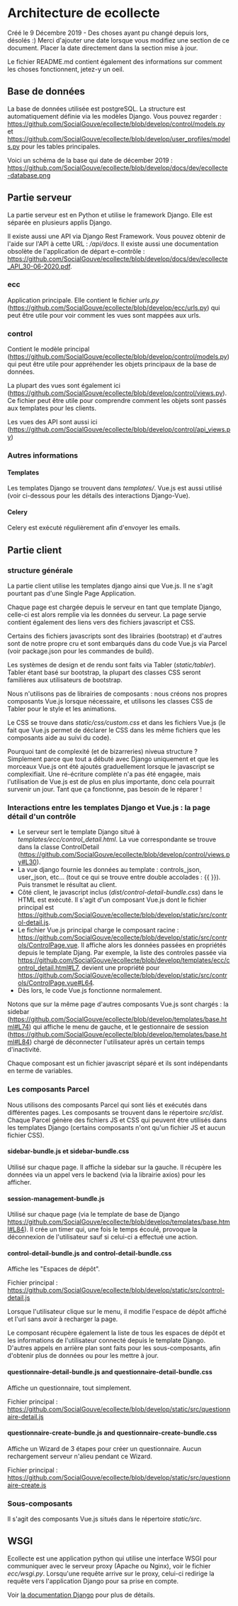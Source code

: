 # Architecture de ecollecte

Créé le 9 Décembre 2019 - Des choses ayant pu changé depuis lors, désolés :)
Merci d'ajouter une date lorsque vous modifiez une section de ce document. Placer la
date directement dans la section mise à jour.

Le fichier README.md contient également des informations sur comment les choses
fonctionnent, jetez-y un oeil.

## Base de données

La base de données utilisée est postgreSQL. La structure est automatiquement définie via
les modèles Django. Vous pouvez regarder :
https://github.com/SocialGouve/ecollecte/blob/develop/control/models.py et
https://github.com/SocialGouve/ecollecte/blob/develop/user_profiles/models.py pour les
tables principales.

Voici un schéma de la base qui date de décember 2019 :
https://github.com/SocialGouve/ecollecte/blob/develop/docs/dev/ecollecte-database.png

## Partie serveur

La partie serveur est en Python et utilise le framework Django. Elle est séparée en
plusieurs applis Django.

Il existe aussi une API via Django Rest Framework. Vous pouvez obtenir de l'aide sur
l'API à cette URL : */api/docs*. Il existe aussi une documentation obsolète de
l'application de départ e-contrôle :
https://github.com/SocialGouve/ecollecte/blob/develop/docs/dev/ecollecte_API_30-06-2020.pdf.

### ecc

Application principale. Elle contient le fichier *urls.py*
(https://github.com/SocialGouve/ecollecte/blob/develop/ecc/urls.py) qui peut être utile
pour voir comment les vues sont mappées aux urls.

### control

Contient le modèle principal
(https://github.com/SocialGouve/ecollecte/blob/develop/control/models.py) qui peut être
utile pour appréhender les objets principaux de la base de données.

La plupart des vues sont également ici
(https://github.com/SocialGouve/ecollecte/blob/develop/control/views.py). Ce fichier
peut être utile pour comprendre comment les objets sont passés aux templates pour les
clients.

Les vues des API sont aussi ici
(https://github.com/SocialGouve/ecollecte/blob/develop/control/api_views.py)


### Autres informations

#### Templates

Les templates Django se trouvent dans *templates/*. Vue.js est aussi utilisé (voir
ci-dessous pour les détails des interactions Django-Vue).

#### Celery

Celery est exécuté régulièrement afin d'envoyer les emails.


## Partie client

### structure générale

La partie client utilise les templates django ainsi que Vue.js. Il ne s'agit pourtant
pas d'une Single Page Application.

Chaque page est chargée depuis le serveur en tant que template Django, celle-ci est
alors remplie via les données du serveur. La page servie contient également des liens
vers des fichiers javascript et CSS.

Certains des fichiers javascripts sont des librairies (bootstrap) et d'autres sont de
notre propre cru et sont embarqués dans du code Vue.js via Parcel (voir package.json
pour les commandes de build).

Les systèmes de design et de rendu sont faits via Tabler (*static/tabler*). Tabler étant
basé sur bootstrap, la plupart des classes CSS seront familières aux utilisateurs de
bootstrap.

Nous n'utilisons pas de librairies de composants : nous créons nos propres composants
Vue.js lorsque nécessaire, et utilisons les classes CSS de Tabler pour le style et les
animations.

Le CSS se trouve dans *static/css/custom.css* et dans les fichiers Vue.js (le fait que
Vue.js permet de déclarer le CSS dans les même fichiers que les composants aide au suivi
du code).

Pourquoi tant de complexité (et de bizarreries) niveua structure ? Simplement parce que
tout a débuté avec Django uniquement et que les morceaux Vue.js ont été ajoutés
graduellement lorsque le javascript se complexifiait. Une ré-écriture complète n'a pas
été engagée, mais l'utilisation de Vue.js est de plus en plus importante, donc cela
pourrait survenir un jour. Tant que ça fonctionne, pas besoin de le réparer !


### Interactions entre les templates Django et Vue.js : la page détail d'un contrôle

- Le serveur sert le template Django situé à *templates/ecc/control_detail.html*. La vue
    correspondante se trouve dans la classe ControlDetail
    (https://github.com/SocialGouve/ecollecte/blob/develop/control/views.py#L30).
- La vue django fournie les données au template : controls_json, user_json, etc...
    (tout ce qui se trouve entre double accolades : {{ }}). Puis transmet le résultat
    au client.
- Côté client, le javascript inclus (*dist/control-detail-bundle.css*) dans le HTML est
    exécuté. Il s'agit d'un composant Vue.js dont le fichier principal est
    https://github.com/SocialGouve/ecollecte/blob/develop/static/src/control-detail.js.
- Le fichier Vue.js principal charge le composant racine :
    https://github.com/SocialGouve/ecollecte/blob/develop/static/src/controls/ControlPage.vue.
    Il affiche alors les données passées en propriétés depuis le template Djang. Par
    exemple, la liste des controles passée via
    https://github.com/SocialGouve/ecollecte/blob/develop/templates/ecc/control_detail.html#L7,
    devient une propriété pour
    https://github.com/SocialGouve/ecollecte/blob/develop/static/src/controls/ControlPage.vue#L64.
- Dès lors, le code Vue.js fonctionne normalement.

Notons que sur la même page d'autres composants Vue.js sont chargés : la sidebar
(https://github.com/SocialGouve/ecollecte/blob/develop/templates/base.html#L74) qui
affiche le menu de gauche, et le gestionnaire de session
(https://github.com/SocialGouve/ecollecte/blob/develop/templates/base.html#L84) chargé
de déconnecter l'utilisateur après un certain temps d'inactivité.

Chaque composant est un fichier javascript séparé et ils sont indépendants en terme de
variables.


### Les composants Parcel

Nous utilisons des composants Parcel qui sont liés et exécutés dans différentes pages.
Les composants se trouvent dans le répertoire *src/dist*. Chaque Parcel génère des
fichiers JS et CSS qui peuvent être utilisés dans les templates Django (certains
composants n'ont qu'un fichier JS et aucun fichier CSS).

#### sidebar-bundle.js et sidebar-bundle.css

Utilisé sur chaque page. Il affiche la sidebar sur la gauche. Il récupère les données
via un appel vers le backend (via la librairie axios) pour les afficher.

#### session-management-bundle.js

Utilisé sur chaque page (via le template de base de Django
https://github.com/SocialGouve/ecollecte/blob/develop/templates/base.html#L84). Il crée un
timer qui, une fois le temps écoulé, provoque la déconnexion de l'utilisateur sauf si
celui-ci a effectué une action.

#### control-detail-bundle.js and control-detail-bundle.css

Affiche les "Espaces de dépôt".

Fichier principal :
https://github.com/SocialGouve/ecollecte/blob/develop/static/src/control-detail.js

Lorsque l'utilisateur clique sur le menu, il modifie l'espace de dépôt affiché et l'url
sans avoir à recharger la page.

Le composant récupère également la liste de tous les espaces de dépôt et les
informations de l'utilisateur connecté depuis le template Django. D'autres appels en
arrière plan sont faits pour les sous-composants, afin d'obtenir plus de données ou pour
les mettre à jour.

#### questionnaire-detail-bundle.js and questionnaire-detail-bundle.css

Affiche un questionnaire, tout simplement.

Fichier principal :
https://github.com/SocialGouve/ecollecte/blob/develop/static/src/questionnaire-detail.js

#### questionnaire-create-bundle.js and questionnaire-create-bundle.css

Affiche un Wizard de 3 étapes pour créer un questionnaire. Aucun rechargement serveur
n'alieu pendant ce Wizard.

Fichier principal :
https://github.com/SocialGouve/ecollecte/blob/develop/static/src/questionnaire-create.js


### Sous-composants

Il s'agit des composants Vue.js situés dans le répertoire *static/src*.


## WSGI

Ecollecte est une application python qui utilise une interface WSGI pour communiquer
avec le serveur proxy (Apache ou Nginx), voir le fichier *ecc/wsgi.py*.
Lorsqu'une requête arrive sur le proxy, celui-ci redirige la requête vers l'application
Django pour sa prise en compte.

Voir [la documentation Django](https://docs.djangoproject.com/en/2.2/howto/deployment/wsgi/)
pour plus de détails.
